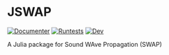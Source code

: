 # JSWAP

[![Documenter](https://github.com/deconvolution/JSWAP/actions/workflows/Documenter.yml/badge.svg)](https://github.com/deconvolution/JSWAP/actions/workflows/Documenter.yml)
[![Runtests](https://github.com/deconvolution/JSWAP/actions/workflows/Runtests.yml/badge.svg)](https://github.com/deconvolution/JSWAP/actions/workflows/Runtests.yml)
[![Dev](https://img.shields.io/badge/docs-dev-blue.svg)](https://deconvolution.github.io/JSWAP/dev/)

 A Julia package for Sound WAve Propagation (SWAP)
